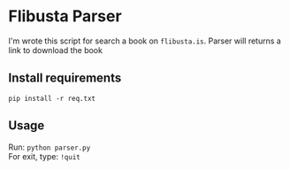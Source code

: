 # Flibusta Parser
I'm wrote this script for search a book on `flibusta.is`. Parser will returns a link to download the book

## Install requirements
`pip install -r req.txt`


## Usage
Run: `python parser.py`<br>
For exit, type: `!quit`
